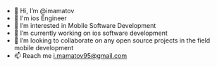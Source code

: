 - 👋 Hi, I’m @imamatov
- 👀 I'm ios Engineer
- 👀 I’m interested in Mobile Software Development
- 🌱 I’m currently working on ios software development
- 💞️ I’m looking to collaborate on any open source projects in the field mobile development 
- 📫 Reach me i.mamatov95@gmail.com

<!---
imamatov/imamatov is a ✨ special ✨ repository because its `README.md` (this file) appears on your GitHub profile.
You can click the Preview link to take a look at your changes.
--->
